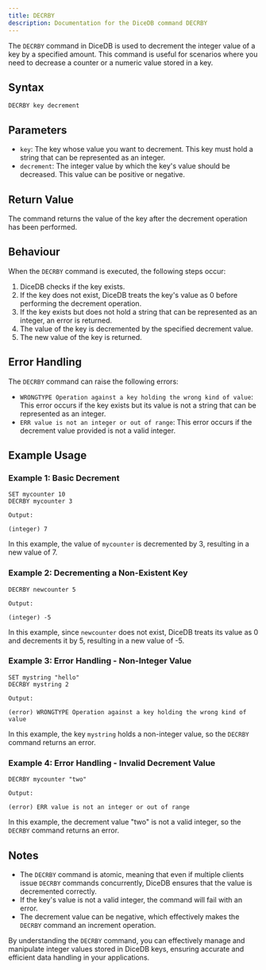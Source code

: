 ```yaml
---
title: DECRBY
description: Documentation for the DiceDB command DECRBY
---
```


The `DECRBY` command in DiceDB is used to decrement the integer value of a key by a specified amount. This command is useful for scenarios where you need to decrease a counter or a numeric value stored in a key.

## Syntax

```
DECRBY key decrement
```

## Parameters

- `key`: The key whose value you want to decrement. This key must hold a string that can be represented as an integer.
- `decrement`: The integer value by which the key's value should be decreased. This value can be positive or negative.

## Return Value

The command returns the value of the key after the decrement operation has been performed.

## Behaviour

When the `DECRBY` command is executed, the following steps occur:

1. DiceDB checks if the key exists.
1. If the key does not exist, DiceDB treats the key's value as 0 before performing the decrement operation.
1. If the key exists but does not hold a string that can be represented as an integer, an error is returned.
1. The value of the key is decremented by the specified decrement value.
1. The new value of the key is returned.

## Error Handling

The `DECRBY` command can raise the following errors:

- `WRONGTYPE Operation against a key holding the wrong kind of value`: This error occurs if the key exists but its value is not a string that can be represented as an integer.
- `ERR value is not an integer or out of range`: This error occurs if the decrement value provided is not a valid integer.

## Example Usage

### Example 1: Basic Decrement

```DiceDB
SET mycounter 10
DECRBY mycounter 3
```

`Output:`

```
(integer) 7
```

In this example, the value of `mycounter` is decremented by 3, resulting in a new value of 7.

### Example 2: Decrementing a Non-Existent Key

```DiceDB
DECRBY newcounter 5
```

`Output:`

```
(integer) -5
```

In this example, since `newcounter` does not exist, DiceDB treats its value as 0 and decrements it by 5, resulting in a new value of -5.

### Example 3: Error Handling - Non-Integer Value

```DiceDB
SET mystring "hello"
DECRBY mystring 2
```

`Output:`

```
(error) WRONGTYPE Operation against a key holding the wrong kind of value
```

In this example, the key `mystring` holds a non-integer value, so the `DECRBY` command returns an error.

### Example 4: Error Handling - Invalid Decrement Value

```DiceDB
DECRBY mycounter "two"
```

`Output:`

```
(error) ERR value is not an integer or out of range
```

In this example, the decrement value "two" is not a valid integer, so the `DECRBY` command returns an error.

## Notes

- The `DECRBY` command is atomic, meaning that even if multiple clients issue `DECRBY` commands concurrently, DiceDB ensures that the value is decremented correctly.
- If the key's value is not a valid integer, the command will fail with an error.
- The decrement value can be negative, which effectively makes the `DECRBY` command an increment operation.

By understanding the `DECRBY` command, you can effectively manage and manipulate integer values stored in DiceDB keys, ensuring accurate and efficient data handling in your applications.

